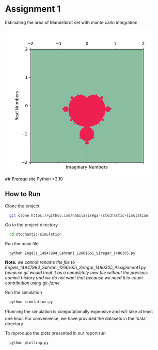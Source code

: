 # Assignment 1
Estimating the area of Mandelbrot set with monte carlo integration

<center>
    <img src="assets/mandelbrot.png">
</center>
## Prerequisite
Python >3.10

## How to Run
Clone the project

```bash
  git clone https://github.com/nabilasiregar/stochastic-simulation
```

Go to the project directory

```bash
  cd stochastic-simulation
```

Run the main file
```bash
  python Engels_14947994_Sahrani_12661651_Siregar_1486305.py
```

**Note:** _we cannot rename the file to Engels_14947994_Sahrani_12661651_Siregar_1486305_Assignment1.py because git would treat it as a completely new file without the previous commit history and we do not want that because we need it to count contribution using git-fame_

Run the simulation
```bash
  python simulation.py
```

❗Running the simulation is computationally expensive and will take at least one hour. For convenience, we have provided the datasets in the 'data' directory. 

To reproduce the plots presented in our report run
```bash
  python plotting.py
```